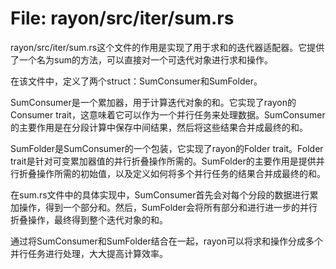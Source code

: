 # File: rayon/src/iter/sum.rs

rayon/src/iter/sum.rs这个文件的作用是实现了用于求和的迭代器适配器。它提供了一个名为sum的方法，可以直接对一个可迭代对象进行求和操作。

在该文件中，定义了两个struct：SumConsumer和SumFolder。

SumConsumer是一个累加器，用于计算迭代对象的和。它实现了rayon的Consumer trait，这意味着它可以作为一个并行任务来处理数据。SumConsumer的主要作用是在分段计算中保存中间结果，然后将这些结果合并成最终的和。

SumFolder是SumConsumer的一个包装，它实现了rayon的Folder trait。Folder trait是针对可变累加器值的并行折叠操作所需的。SumFolder的主要作用是提供并行折叠操作所需的初始值，以及定义如何将多个并行任务的结果合并成最终的和。

在sum.rs文件中的具体实现中，SumConsumer首先会对每个分段的数据进行累加操作，得到一个部分和。然后，SumFolder会将所有部分和进行进一步的并行折叠操作，最终得到整个迭代对象的和。

通过将SumConsumer和SumFolder结合在一起，rayon可以将求和操作分成多个并行任务进行处理，大大提高计算效率。

